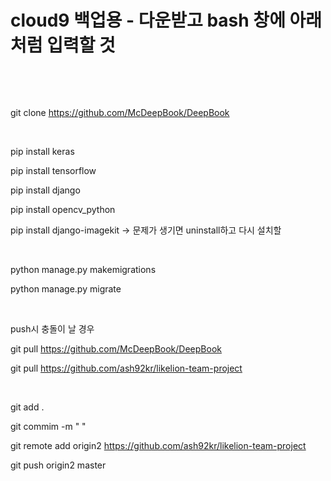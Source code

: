 

# cloud9 백업용 - 다운받고 bash 창에 아래처럼 입력할 것

​ 

​ 

git clone https://github.com/McDeepBook/DeepBook

​ 

pip install keras

pip install tensorflow

pip install django

pip install opencv_python

pip install django-imagekit   -> 문제가 생기면 uninstall하고 다시 설치할 

​ 

python manage.py makemigrations

python manage.py migrate

​ 

push시 충돌이 날 경우

git pull  https://github.com/McDeepBook/DeepBook

git pull  https://github.com/ash92kr/likelion-team-project

​ 

git add .

git commim -m "  "

git remote add origin2  https://github.com/ash92kr/likelion-team-project

git push origin2 master

